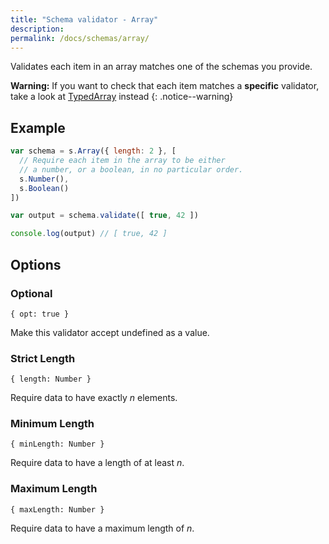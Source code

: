 ```yaml
---
title: "Schema validator - Array"
description: 
permalink: /docs/schemas/array/
---
```


Validates each item in an array matches one of the schemas you provide.

**Warning:** If you want to check that each item matches a **specific** validator, take a look at [TypedArray](/docs/schemas/typedarray/) instead 
{: .notice--warning}

## Example

```js
var schema = s.Array({ length: 2 }, [
  // Require each item in the array to be either
  // a number, or a boolean, in no particular order.
  s.Number(),
  s.Boolean()
])

var output = schema.validate([ true, 42 ])

console.log(output) // [ true, 42 ]
```

## Options

### Optional

```
{ opt: true }
```

Make this validator accept undefined as a value.

### Strict Length

```
{ length: Number }
```

Require data to have exactly *n* elements.

### Minimum Length

```
{ minLength: Number }
```

Require data to have a length of at least *n*.

### Maximum Length

```
{ maxLength: Number }
```

Require data to have a maximum length of *n*.
